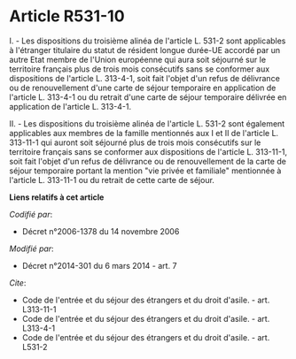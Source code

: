 # Article R531-10

I. - Les dispositions du troisième alinéa de l'article L. 531-2 sont applicables à l'étranger titulaire du statut de résident
longue durée-UE accordé par un autre Etat membre de l'Union européenne qui aura soit séjourné sur le territoire français plus
de trois mois consécutifs sans se conformer aux dispositions de l'article L. 313-4-1, soit fait l'objet d'un refus de
délivrance ou de renouvellement d'une carte de séjour temporaire en application de l'article L. 313-4-1 ou du retrait d'une
carte de séjour temporaire délivrée en application de l'article L. 313-4-1.

II. - Les dispositions du troisième alinéa de l'article L. 531-2 sont également applicables aux membres de la famille
mentionnés aux I et II de l'article L. 313-11-1 qui auront soit séjourné plus de trois mois consécutifs sur le territoire
français sans se conformer aux dispositions de l'article L. 313-11-1, soit fait l'objet d'un refus de délivrance ou de
renouvellement de la carte de séjour temporaire portant la mention "vie privée et familiale" mentionnée à l'article L.
313-11-1 ou du retrait de cette carte de séjour.

**Liens relatifs à cet article**

_Codifié par_:

  - Décret n°2006-1378 du 14 novembre 2006

_Modifié par_:

  - Décret n°2014-301 du 6 mars 2014 - art. 7

_Cite_:

  - Code de l'entrée et du séjour des étrangers et du droit d'asile. - art. L313-11-1
  - Code de l'entrée et du séjour des étrangers et du droit d'asile. - art. L313-4-1
  - Code de l'entrée et du séjour des étrangers et du droit d'asile. - art. L531-2
